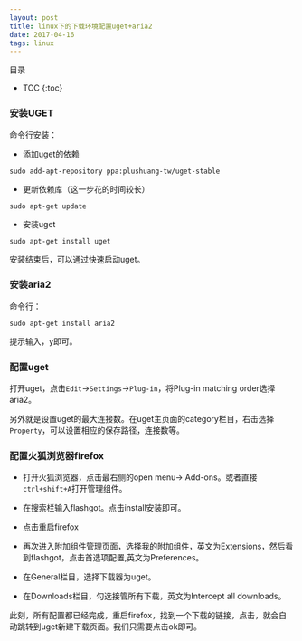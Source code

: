 ```yaml
---
layout: post
title: linux下的下载环境配置uget+aria2
date: 2017-04-16
tags: linux
---
```




目录

* TOC 
{:toc}


### 安装UGET

命令行安装：

- 添加uget的依赖

```shell
sudo add-apt-repository ppa:plushuang-tw/uget-stable
```

- 更新依赖库（这一步花的时间较长）

```shell
sudo apt-get update
```

- 安装uget

```shell
sudo apt-get install uget
```

安装结束后，可以通过快速启动uget。

### 安装aria2

命令行：

```shell
sudo apt-get install aria2
```

提示输入，y即可。

### 配置uget

打开uget，点击```Edit```->```Settings```->```Plug-in```，将Plug-in matching order选择aria2。

另外就是设置uget的最大连接数。在uget主页面的category栏目，右击选择```Property```，可以设置相应的保存路径，连接数等。

### 配置火狐浏览器firefox

- 打开火狐浏览器，点击最右侧的open menu-> Add-ons。或者直接```ctrl+shift+A```打开管理组件。

- 在搜索栏输入flashgot。点击install安装即可。

- 点击重启firefox

- 再次进入附加组件管理页面，选择我的附加组件，英文为Extensions，然后看到flashgot，点击首选项配置,英文为Preferences。

- 在General栏目，选择下载器为uget。

- 在Downloads栏目，勾选接管所有下载，英文为Intercept all downloads。


此刻，所有配置都已经完成，重启firefox，找到一个下载的链接，点击，就会自动跳转到uget新建下载页面。我们只需要点击ok即可。